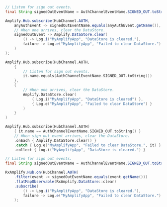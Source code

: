 <amplify-block-switcher>
<amplify-block name="Java">

```java
// Listen for sign out events.
final String signedOutEventName = AuthChannelEventName.SIGNED_OUT.toString();

Amplify.Hub.subscribe(HubChannel.AUTH,
    anyAuthEvent -> signedOutEventName.equals(anyAuthEvent.getName()),
    // When one arrives, clear the DataStore.
    signedOutEvent -> Amplify.DataStore.clear(
        () -> Log.i("MyAmplifyApp", "DataStore is cleared."),
        failure -> Log.e("MyAmplifyApp", "Failed to clear DataStore.")
    )
);
```

</amplify-block>
<amplify-block name="Kotlin - Callbacks">

```kotlin
Amplify.Hub.subscribe(HubChannel.AUTH,
    {
        // Listen for sign out events.
        it.name.equals(AuthChannelEventName.SIGNED_OUT.toString())
    },
    {
        // When one arrives, clear the DataStore.
        Amplify.DataStore.clear(
            { Log.i("MyAmplifyApp", "DataStore is cleared") },
            { Log.e("MyAmplifyApp", "Failed to clear DataStore") }
        )
    }
)
```

</amplify-block>
<amplify-block name="Kotlin - Coroutines (Beta)">

```kotlin
Amplify.Hub.subscribe(HubChannel.AUTH)
    { it.name == AuthChannelEventName.SIGNED_OUT.toString() }
    // When sign out event arrives, clear the DataStore.
    .onEach { Amplify.DataStore.clear() }
    .catch { Log.e("MyAmplifyApp", "Failed to clear DataStore.", it) }
    .collect { Log.i("MyAmplifyApp", "DataStore is cleared.") }
```

</amplify-block>

<amplify-block name="RxJava">

```java
// Listen for sign out events.
final String signedOutEventName = AuthChannelEventName.SIGNED_OUT.toString();

RxAmplify.Hub.on(HubChannel.AUTH)
    .filter(event -> signedOutEventName.equals(event.getName()))
    .flatMapObservable(RxAmplify.DataStore::clear)
    .subscribe(
        () -> Log.i("MyAmplifyApp", "DataStore is cleared."),
        failure -> Log.e("MyAmplifyApp", "Failed to clear DataStore.")
    );
```

</amplify-block>
</amplify-block-switcher>

